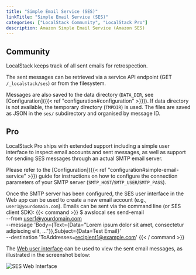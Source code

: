 ```yaml
---
title: "Simple Email Service (SES)"
linkTitle: "Simple Email Service (SES)"
categories: ["LocalStack Community", "LocalStack Pro"]
description: Amazon Simple Email Service (Amazon SES)
---
```


## Community

LocalStack keeps track of all sent emails for retrospection.

The sent messages can be retrieved via a service API endpoint (GET `/_localstack/ses`) or from the filesystem.

Messages are also saved to the data directory (`DATA_DIR`, see [Configuration]({{< ref "configuration#configuration" >}})).
If data directory is not available, the temporary directory (`TMPDIR`) is used.
The files are saved as JSON in the `ses/` subdirectory and organised by message ID.

## Pro

LocalStack Pro ships with extended support including a simple user interface to inspect email accounts and sent messages, as well as support for sending SES messages through an actual SMTP email server.

Please refer to the [Configuration]({{< ref "configuration#simple-email-service" >}}) guide for instructions on how to configure the connection parameters of your SMTP server (`SMTP_HOST`/`SMTP_USER`/`SMTP_PASS`).

Once the SMTP server has been configured, the SES user interface in the Web app can be used to create a new email account (e.g., `user1@yourdomain.com`).
Emails can be sent via the command line (or SES client SDK):
{{< command >}}
$ awslocal ses send-email \
    --from user1@yourdomain.com \
    --message 'Body={Text={Data="Lorem ipsum dolor sit amet, consectetur adipiscing elit, ..."}},Subject={Data=Test Email}' \
    --destination 'ToAddresses=recipient1@example.com'
{{< / command >}}

The [Web user interface](https://app.localstack.cloud) can be used to view the sent email messages, as illustrated in the screenshot below:

![SES Web Interface](sesInterface.png)
